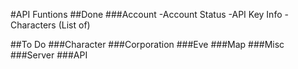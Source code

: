 #API Funtions
##Done
###Account
-Account Status
-API Key Info
-Characters (List of)

##To Do
###Character
###Corporation
###Eve
###Map
###Misc
###Server
###API

